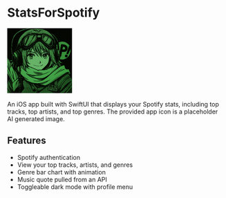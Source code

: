 # StatsForSpotify

<img src="Images/appicon2.png" alt="App Icon" width="150" />

An iOS app built with SwiftUI that displays your Spotify stats, including top tracks, top artists, and top genres. The provided app icon is a placeholder AI generated image.

## Features

- Spotify authentication
- View your top tracks, artists, and genres
- Genre bar chart with animation
- Music quote pulled from an API
- Toggleable dark mode with profile menu
